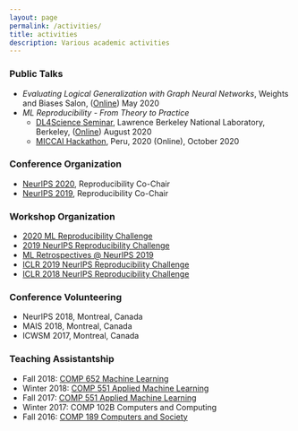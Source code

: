 ```yaml
---
layout: page
permalink: /activities/
title: activities
description: Various academic activities
---
```


### Public Talks

- _Evaluating Logical Generalization with Graph Neural Networks_, Weights and Biases Salon, ([Online](https://www.youtube.com/watch?v=HllTbhy3WSA)) May 2020
- _ML Reproducibility - From Theory to Practice_ 
  - [DL4Science Seminar](https://dl4sci-school.lbl.gov/), Lawrence Berkeley National Laboratory, Berkeley, ([Online](https://www.youtube.com/watch?v=se7LNICECqI)) August 2020
  - [MICCAI Hackathon](https://miccai-hackathon.com/), Peru, 2020 (Online), October 2020

### Conference Organization

- [NeurIPS 2020](https://neurips.cc/Conferences/2020/Committees), Reproducibility Co-Chair
- [NeurIPS 2019](https://neurips.cc/Conferences/2019/Committees), Reproducibility Co-Chair

### Workshop Organization

- [2020 ML Reproducibility Challenge](https://paperswithcode.com/rc2020)
- [2019 NeurIPS Reproducibility Challenge](https://reproducibility-challenge.github.io/neurips2019/)
- [ML Retrospectives @ NeurIPS 2019](https://ml-retrospectives.github.io/neurips2019/)
- [ICLR 2019 NeurIPS Reproducibility Challenge](https://github.com/reproducibility-challenge/iclr_2019/)
- [ICLR 2018 NeurIPS Reproducibility Challenge](https://www.cs.mcgill.ca/~jpineau/ICLR2018-ReproducibilityChallenge.html)

### Conference Volunteering

- NeurIPS 2018, Montreal, Canada
- MAIS 2018, Montreal, Canada
- ICWSM 2017, Montreal, Canada

### Teaching Assistantship

- Fall 2018: [COMP 652 Machine Learning](https://rllabmcgill.github.io/COMP-652/index.html)
- Winter 2018: [COMP 551 Applied Machine Learning](http://www.sarathchandar.in/teaching/2018/winter/comp551-001/)
- Fall 2017: [COMP 551 Applied Machine Learning](http://cs.mcgill.ca/~jpineau/comp551/)
- Winter 2017: COMP 102B Computers and Computing
- Fall 2016: [COMP 189 Computers and Society](http://www.derekruths.com/teaching/comp-189/)

